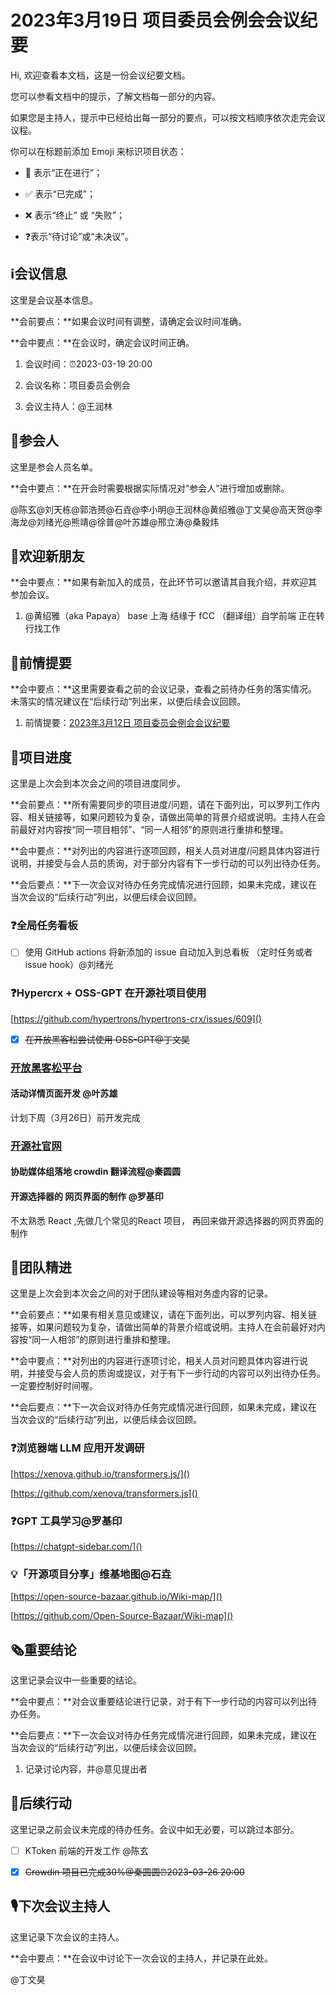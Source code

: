 # 2023年3月19日 项目委员会例会会议纪要

<div class="callout">

Hi, 欢迎查看本文档，这是一份会议纪要文档。

您可以参看文档中的提示，了解文档每一部分的内容。

如果您是主持人，提示中已经给出每一部分的要点，可以按文档顺序依次走完会议议程。



你可以在标题前添加 Emoji 来标识项目状态：

- 🚧 表示“正在进行”；

- ✅ 表示“已完成”；

- ❌ 表示“终止” 或 “失败”；

- ❓表示“待讨论”或“未决议”。

</div>

## ℹ️会议信息

<div class="callout">

这里是会议基本信息。

**会前要点：**如果会议时间有调整，请确定会议时间准确。

**会中要点：**在会议时，确定会议时间正确。

</div>

1. 会议时间：⏰2023-03-19 20:00

2. 会议名称：项目委员会例会

3. 会议主持人：@王润林

## 👤参会人

<div class="callout">

这里是参会人员名单。

**会中要点：**在开会时需要根据实际情况对“参会人”进行增加或删除。

</div>

@陈玄@刘天栋@郭浩赟@石垚@李小明@王润林@黄绍雅@丁文昊@高天贺@李海龙@刘绪光@熊靖@徐普@叶苏雄@邢立涛@桑毅炜



## 👏欢迎新朋友

<div class="callout">

**会中要点：**如果有新加入的成员，在此环节可以邀请其自我介绍，并欢迎其参加会议。

</div>

1. @黄绍雅（aka Papaya） base 上海 结缘于 fCC （翻译组）自学前端 正在转行找工作



## 📄前情提要

<div class="callout">

**会中要点：**这里需要查看之前的会议记录，查看之前待办任务的落实情况。未落实的情况建议在“后续行动”列出来，以便后续会议回顾。

</div>

1. 前情提要：[2023年3月12日 项目委员会例会会议纪要](https://kaiyuanshe.feishu.cn/docx/EEjCdEy5Xo4RrGxcOrAceplanIf)



## 🚧项目进度

<div class="callout">

这里是上次会到本次会之间的项目进度同步。

**会前要点：**所有需要同步的项目进度/问题，请在下面列出，可以罗列工作内容、相关链接等，如果问题较为复杂，请做出简单的背景介绍或说明。主持人在会前最好对内容按“同一项目相邻”、“同一人相邻”的原则进行重排和整理。

**会中要点：**对列出的内容进行逐项回顾，相关人员对进度/问题具体内容进行说明，并接受与会人员的质询，对于部分内容有下一步行动的可以列出待办任务。

**会后要点：**下一次会议对待办任务完成情况进行回顾，如果未完成，建议在当次会议的“后续行动”列出，以便后续会议回顾。

</div>

### ❓全局任务看板

* [ ] 使用 GitHub actions 将新添加的 issue 自动加入到总看板 （定时任务或者 issue hook）@刘绪光

### ❓Hypercrx \+ OSS\-GPT 在开源社项目使用

[https://github.com/hypertrons/hypertrons-crx/issues/609]()

* [x] ~~在开放黑客松尝试使用 OSS\-GPT@丁文昊~~

### [开放黑客松平台](https://kaiyuanshe.feishu.cn/wiki/wikcnhh5IsXli7Ip1qdJ881UUoh)

#### 活动详情页面开发 @叶苏雄

计划下周（3月26日）前开发完成

### [开源社官网](https://kaiyuanshe.feishu.cn/wiki/wikcn6FQGVV8q9FZk9F3rTPKaFe)

#### 协助媒体组落地 crowdin 翻译流程@秦圆圆

#### 开源选择器的 网页界面的制作 @罗基印

不太熟悉 React ,先做几个常见的React 项目， 再回来做开源选择器的网页界面的制作

## 🤼团队精进

<div class="callout">

这里是上次会到本次会之间的对于团队建设等相对务虚内容的记录。

**会前要点：**如果有相关意见或建议，请在下面列出，可以罗列内容、相关链接等，如果问题较为复杂，请做出简单的背景介绍或说明。主持人在会前最好对内容按“同一人相邻”的原则进行重排和整理。

**会中要点：**对列出的内容进行逐项讨论，相关人员对问题具体内容进行说明，并接受与会人员的质询或提议，对于有下一步行动的内容可以列出待办任务。一定要控制好时间喔。

**会后要点：**下一次会议对待办任务完成情况进行回顾，如果未完成，建议在当次会议的“后续行动”列出，以便后续会议回顾。

</div>

### ❓浏览器端 LLM 应用开发调研

[https://xenova.github.io/transformers.js/]()

[https://github.com/xenova/transformers.js]()

### ❓GPT 工具学习@罗基印

[https://chatgpt-sidebar.com/]()

### 💡「开源项目分享」维基地图@石垚

[https://open-source-bazaar.github.io/Wiki-map/]()

[https://github.com/Open-Source-Bazaar/Wiki-map]()

## 🗞️重要结论

<div class="callout">

这里记录会议中一些重要的结论。

**会中要点：**对会议重要结论进行记录，对于有下一步行动的内容可以列出待办任务。

**会后要点：**下一次会议对待办任务完成情况进行回顾，如果未完成，建议在当次会议的“后续行动”列出，以便后续会议回顾。

</div>

1. 记录讨论内容，并@意见提出者



## 🤺后续行动

<div class="callout">

这里记录之前会议未完成的待办任务。会议中如无必要，可以跳过本部分。

</div>

* [ ] KToken 前端的开发工作 @陈玄

* [x] ~~Crowdin 项目已完成30%@秦圆圆⏰2023-03-26 20:00~~



## 🎙️下次会议主持人

<div class="callout">

这里记录下次会议的主持人。

**会中要点：**在会议中讨论下一次会议的主持人，并记录在此处。

</div>

@丁文昊



